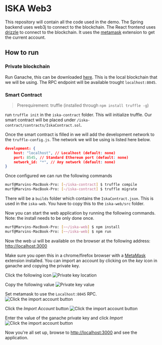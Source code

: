 # ISKA Web3

This repository will contain all the code used in the demo. The Spring backend uses web3j to connect to the blockchain. The React frontend uses [drizzle](https://truffleframework.com/drizzle) to connect to the blockchain. It uses the [metamask](http://metamask.io) extension to get the current account.

## How to run

### Private blockchain

Run Ganache, this can be downloaded [here](https://www.truffleframework.com/ganache). This is the local blockchain that we will be using. The RPC endpoint will be available trought `localhost:8045`.

### Smart Contract

> Prerequirement: truffle (installed through `npm install truffle -g`)

run `truffle init` in the `iska-contract` folder. This will initialize truffle. Our smart contract will be placed under `/iska-contract/contracts/IskaContract.sol`.

Once the smart contract is filled in we will add the development network to the `truffle-config.js`. The network we will be using is listed here below.

```json
development: {
    host: "localhost", // Localhost (default: none)
    port: 8545, // Standard Ethereum port (default: none)
    network_id: "*", // Any network (default: none)
}
```

Once configured we can run the following commands

```bash
murf@Marvins-MacBook-Pro: [~/iska-contract] $ truffle compile
murf@Marvins-MacBook-Pro: [~/iska-contract] $ truffle migrate
```

There will be a `builds` folder which contains the `IskaContract.json`. This is used in the `iska-web`. You have to copy this to the `iska-web/src` folder.

Now you can start the web application by running the following commands. Note: the install needs to be only done once.

```bash
murf@Marvins-MacBook-Pro: [~~/iska-web] $ npm install
murf@Marvins-MacBook-Pro: [~~/iska-web] $ npm run
```

Now the web ui will be available on the browser at the following address: [http://localhost:3000](http://localhost:3000)

Make sure you open this in a chrome/firefox browser with a [MetaMask](https://metamask.io) extension installed. You can import an account by clicking on the _key_ icon in ganache and copying the private key.

Click the following icon
![Private key location](./img/ganache_key.png)

Copy the following value
![Private key value](./img/ganache_key_value.png)

Set metamask to use the `Localhost:8045` RPC.
![Click the import account button](./img/metamask_network.png)

Click the _Import Account_ button
![Click the import account button](./img/metamask_import.png)

Enter the value of the ganache private key and click _Import_
![Click the import account button](./img/metamask_key_value.png)

Now you're all set up, browse to [http://localhost:3000](http://localhost:3000) and see the application.
